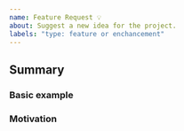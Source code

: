 ```yaml
---
name: Feature Request 💡
about: Suggest a new idea for the project.
labels: "type: feature or enchancement"
---
```


<!--
  Please fill out each section below, otherwise, your issue will be closed.
  Before opening a new issue, please search existing issues.
-->

## Summary
<!-- Brief explanation of the feature. -->

### Basic example
<!-- If the proposal involves a new or changed API, include a basic code example. Omit this section if it's not applicable. -->

### Motivation
<!-- Why are we doing this? What use cases does it support? What is the expected outcome? -->